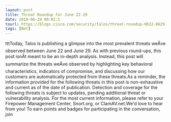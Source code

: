 ```yaml
---
layout: post
title: Threat Roundup for June 22-29
date: 2018-06-29 00:02:1
tourl: https://blogs.cisco.com/security/talos/threat-roundup-0622-0629
tags: [Net]
---
```

tttToday, Talos is publishing a glimpse into the most prevalent threats weÂve observed between June 22 and June 29. As with previous round-ups, this post isnÂt meant to be an in-depth analysis. Instead, this post will summarize the threats weÂve observed by highlighting key behavioral characteristics, indicators of compromise, and discussing how our customers are automatically protected from these threats.As a reminder, the information provided for the following threats in this post is non-exhaustive and current as of the date of publication. Detection and coverage for the following threats is subject to updates, pending additional threat or vulnerability analysis. For the most current information, please refer to your Firepower Management Center, Snort.org, or ClamAV.net.We'd love to hear from you! To earn points and badges for participating in the conversation, join 